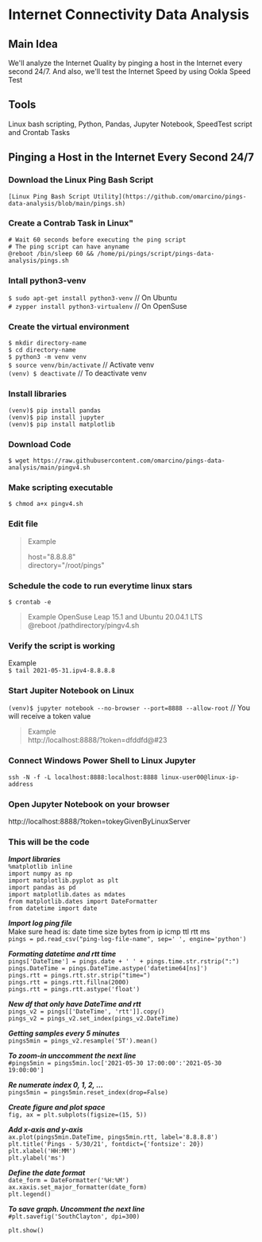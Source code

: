 # Internet Connectivity Data Analysis
## Main Idea

We'll analyze the Internet Quality by pinging a host in the Internet
every second 24/7. And also, we'll test the Internet Speed by
using Ookla Speed Test

## Tools

Linux bash scripting, Python, Pandas, Jupyter Notebook,
SpeedTest script and Crontab Tasks


## Pinging a Host in the Internet Every Second 24/7

### Download the Linux Ping Bash Script

    [Linux Ping Bash Script Utility](https://github.com/omarcino/pings-data-analysis/blob/main/pings.sh)

### Create a Contrab Task in Linux"

    # Wait 60 seconds before executing the ping script
    # The ping script can have anyname
    @reboot /bin/sleep 60 && /home/pi/pings/script/pings-data-analysis/pings.sh




### Intall python3-venv
`$ sudo apt-get install python3-venv`	// On Ubuntu  
`# zypper install python3-virtualenv` // On OpenSuse  

### Create the virtual environment
`$ mkdir directory-name`  
`$ cd directory-name`  
`$ python3 -m venv venv`  
`$ source venv/bin/activate` // Activate venv  
`(venv) $ deactivate` // To deactivate venv  

### Install libraries
`(venv)$ pip install pandas`  
`(venv)$ pip install jupyter`  
`(venv)$ pip install matplotlib`  

### Download Code
`$ wget https://raw.githubusercontent.com/omarcino/pings-data-analysis/main/pingv4.sh`

### Make scripting executable
`$ chmod a+x pingv4.sh`

### Edit file
> Example
>
> host="8.8.8.8"  
> directory="/root/pings"

### Schedule the code to run everytime linux stars
`$ crontab -e`  
> Example OpenSuse Leap 15.1  and Ubuntu 20.04.1 LTS  
> @reboot /pathdirectory/pingv4.sh

### Verify the script is working
Example  
`$ tail 2021-05-31.ipv4-8.8.8.8`

### Start Jupiter Notebook on Linux
`(venv)$ jupyter notebook --no-browser --port=8888 --allow-root`  // You will receive a token value  
> Example  
> http://localhost:8888/?token=dfddfd@#23

### Connect Windows Power Shell to Linux Jupyter
`ssh -N -f -L localhost:8888:localhost:8888 linux-user00@linux-ip-address`

### Open Jupyter Notebook on your browser
http://localhost:8888/?token=tokeyGivenByLinuxServer  

### This will be the code 
***Import libraries***  
`%matplotlib inline`  
`import numpy as np`  
`import matplotlib.pyplot as plt`  
`import pandas as pd`  
`import matplotlib.dates as mdates`  
`from matplotlib.dates import DateFormatter`  
`from datetime import date`  

***Import log ping file***  
Make sure head is: date time size bytes from ip icmp ttl rtt ms  
`pings = pd.read_csv("ping-log-file-name", sep=' ', engine='python')`  

***Formating datetime and rtt time***  
`pings['DateTime'] = pings.date + ' ' + pings.time.str.rstrip(":")`  
`pings.DateTime = pings.DateTime.astype('datetime64[ns]')`  
`pings.rtt = pings.rtt.str.strip("time=")`  
`pings.rtt = pings.rtt.fillna(2000)`  
`pings.rtt = pings.rtt.astype('float')`  

***New df that only have DateTime and rtt***  
`pings_v2 = pings[['DateTime', 'rtt']].copy()`  
`pings_v2 = pings_v2.set_index(pings_v2.DateTime)`  

***Getting samples every 5 minutes***  
`pings5min = pings_v2.resample('5T').mean()`  

***To zoom-in unccomment the next line***  
`#pings5min = pings5min.loc['2021-05-30 17:00:00':'2021-05-30 19:00:00']`  

***Re numerate index 0, 1, 2, ...***  
`pings5min = pings5min.reset_index(drop=False)`  

***Create figure and plot space***  
`fig, ax = plt.subplots(figsize=(15, 5))`  

***Add x-axis and y-axis***  
`ax.plot(pings5min.DateTime, pings5min.rtt, label='8.8.8.8')`  
`plt.title('Pings - 5/30/21', fontdict={'fontsize': 20})`  
`plt.xlabel('HH:MM')`  
`plt.ylabel('ms')`  

***Define the date format***  
`date_form = DateFormatter('%H:%M')`  
`ax.xaxis.set_major_formatter(date_form)`  
`plt.legend()`  

***To save graph. Uncomment the next line***  
`#plt.savefig('SouthClayton', dpi=300)`  

`plt.show()`


